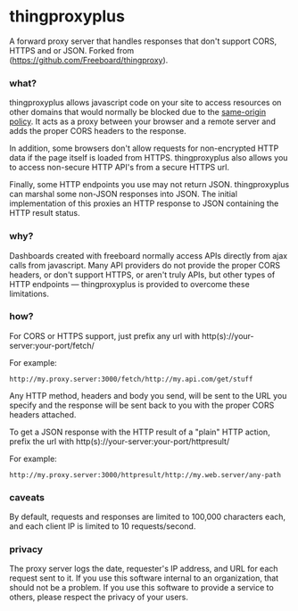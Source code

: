 thingproxyplus
==============

A forward proxy server that handles responses that don't support CORS, HTTPS and or JSON.  Forked from (https://github.com/Freeboard/thingproxy).

### what?

thingproxyplus allows javascript code on your site to access resources on other domains that would normally be blocked due to the [same-origin policy](http://en.wikipedia.org/wiki/Same_origin_policy). It acts as a proxy between your browser and a remote server and adds the proper CORS headers to the response.

In addition, some browsers don't allow requests for non-encrypted HTTP data if the page itself is loaded from HTTPS. thingproxyplus also allows you to access non-secure HTTP API's from a secure HTTPS url. 

Finally, some HTTP endpoints you use may not return JSON.  thingproxyplus can marshal some non-JSON responses into JSON.  The initial implementation of this proxies an HTTP response to JSON containing the HTTP result status.

### why?

Dashboards created with freeboard normally access APIs directly from ajax calls from javascript. Many API providers do not provide the proper CORS headers, or don't support HTTPS, or aren't truly APIs, but other types of HTTP endpoints — thingproxyplus is provided to overcome these limitations.

### how?

For CORS or HTTPS support, just prefix any url with http(s)://your-server:your-port/fetch/

For example:

```
http://my.proxy.server:3000/fetch/http://my.api.com/get/stuff
```

Any HTTP method, headers and body you send, will be sent to the URL you specify and the response will be sent back to you with the proper CORS headers attached.

To get a JSON response with the HTTP result of a "plain" HTTP action, prefix the url with http(s)://your-server:your-port/httpresult/

For example:

```
http://my.proxy.server:3000/httpresult/http://my.web.server/any-path
```

### caveats

By default, requests and responses are limited to 100,000 characters each, and each client IP is limited to 10 requests/second.

### privacy

The proxy server logs the date, requester's IP address, and URL for each request sent to it. If you use this software internal to an organization, that should not be a problem.  If you use this software to provide a service to others, please respect the privacy of your users.

